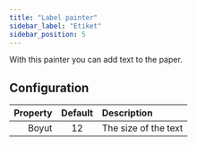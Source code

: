 ```yaml
---
title: "Label painter"
sidebar_label: "Etiket"
sidebar_position: 5
---
```



With this painter you can add text to the paper.

## Configuration

| Property | Default | Description          |
| --------:|:-------:|:-------------------- |
|    Boyut |   12    | The size of the text |
